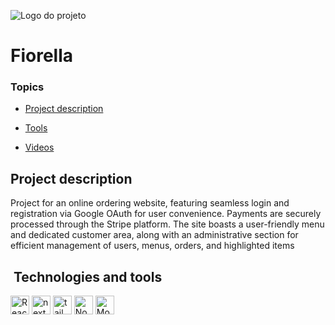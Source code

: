 ![Logo do projeto](https://i.imgur.com/kniMQHu.png)

# Fiorella 
### Topics

- [Project description](#project-description)

- [Tools](#tools)

- [Videos](#videos)

## Project description
Project for an online ordering website, featuring seamless login and registration via Google OAuth for user convenience. Payments are securely processed through the Stripe platform. The site boasts a user-friendly menu and dedicated customer area, along with an administrative section for efficient management of users, menus, orders, and highlighted items

##  Technologies and tools
<a id="tools"></a>
<div style="display: inline_block">
<img src="https://img.shields.io/badge/React-282C34?logo=react&logoColor=61DAFB " alt="React logo" title="React" height="30" />
<img src="https://img.shields.io/badge/nextjs-282C34?logo=nextdotjs&logoColor=#000000 " alt="nextdotjs logo" title="React" height="30" />
<img src="https://img.shields.io/badge/tailwindcss-282C34?logo=tailwindcss&logoColor=#06B6D4" alt="tailwindcss logo" title="CSS3" height="30" />
<img src="https://img.shields.io/badge/Node.js-282C34?logo=node.js&logoColor=339933" alt="Node.js logo" title="Node.js" height="30" />
<img src="https://img.shields.io/badge/MongoDB-282C34?logo=mongoDB&logoColor=47A248" alt="MongoDB logo" title="Node.js" height="30" />
<br>
</div>